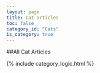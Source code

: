 ```yaml
---
layout: page
title: Cat articles
toc: false
category_id: "Cats"
is_category: true
---
```


##All Cat Articles

{% include category_logic.html %}
